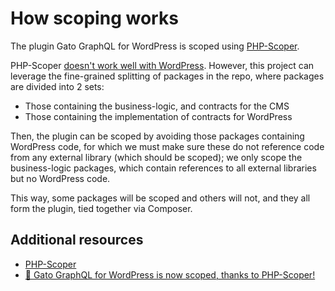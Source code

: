 # How scoping works

The plugin Gato GraphQL for WordPress is scoped using [PHP-Scoper](https://github.com/humbug/php-scoper).

PHP-Scoper [doesn't work well with WordPress](https://github.com/humbug/php-scoper/issues/303). However, this project can leverage the fine-grained splitting of packages in the repo, where packages are divided into 2 sets:

- Those containing the business-logic, and contracts for the CMS
- Those containing the implementation of contracts for WordPress

Then, the plugin can be scoped by avoiding those packages containing WordPress code, for which we must make sure these do not reference code from any external library (which should be scoped); we only scope the business-logic packages, which contain references to all external libraries but no WordPress code.

This way, some packages will be scoped and others will not, and they all form the plugin, tied together via Composer.

## Additional resources

- [PHP-Scoper](https://github.com/humbug/php-scoper)
- [🍾 Gato GraphQL for WordPress is now scoped, thanks to PHP-Scoper!](https://gato-graphql.com/blog/gato-graphql-for-wp-is-now-scoped-thanks-to-php-scoper/)
